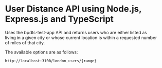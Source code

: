 # User Distance API using Node.js, Express.js and TypeScript

Uses the bpdts-test-app API and returns users who are either listed as living in a given city or whose current location is within a requested number of miles of that city.

The available options are as follows:

```http
http://localhost:3100/london_users/{range}
```